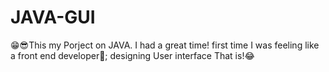 # JAVA-GUI
😁😎This my Porject on JAVA. I had a great time! first time I was feeling like a front end developer🥳; designing User interface That is!😂
